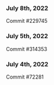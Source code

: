 ### July 8th, 2022

Commit #229745

### July 5th, 2022

Commit #314353


### July 4th, 2022

Commit #72281
